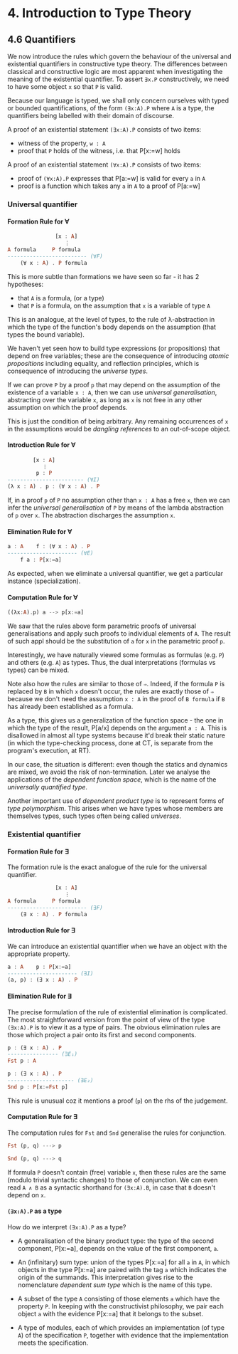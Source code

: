 # 4. Introduction to Type Theory


## 4.6 Quantifiers

We now introduce the rules which govern the behaviour of the universal and existential quantifiers in constructive type theory. The differences between classical and constructive logic are most apparent when investigating the meaning of the existential quantifier. To assert `∃x.P` constructively, we need to have some object `x` so that `P` is valid.

Because our language is typed, we shall only concern ourselves with typed or bounded quantifications, of the form `(∃x:A).P` where `A` is a type, the quantifiers being labelled with their domain of discourse.

A proof of an existential statement `(∃x:A).P` consists of two items:
- witness of the property, `w : A`
- proof that `P` holds of the witness, i.e. that P[x:=w] holds

A proof of an existential statement `(∀x:A).P` consists of two items:
- proof of `(∀x:A).P` expresses that P[a:=w] is valid for every `a` in `A`
- proof is a function which takes any `a` in `A` to a proof of P[a:=w]


### Universal quantifier

#### Formation Rule for ∀

```hs
               [x : A]
                  ⋮
A formula     P formula
------------------------- (∀F)
    (∀ x : A) . P formula
```

This is more subtle than formations we have seen so far - it has 2 hypotheses:
- that `A` is a formula, (or a type)
- that `P` is a formula, on the assumption that `x` is a variable of type `A`

This is an analogue, at the level of types, to the rule of λ-abstraction in which the type of the function's body depends on the assumption (that types the bound variable).

We haven't yet seen how to build type expressions (or propositions) that depend on free variables; these are the consequence of introducing *atomic propositions* including equality, and reflection principles, which is consequence of introducing the *universe types*.

If we can prove `P` by a proof `p` 
that may depend on the assumption 
of the existence of a variable `x : A`, 
then we can use *universal generalisation*, 
abstracting over the variable `x`, 
as long as `x` is not free 
in any other assumption 
on which the proof depends.

This is just the condition of being arbitrary. Any remaining occurrences of `x` in the assumptions would be *dangling references* to an out-of-scope object.

#### Introduction Rule for ∀

```hs
        [x : A]
           ⋮
         p : P
------------------------ (∀I)
(λ x : A) . p : (∀ x : A) . P
```

If, in a proof `p` of `P` 
no assumption other than `x : A` has a free `x`, 
then we can infer the *universal generalisation* of `P` 
by means of the lambda abstraction of `p` over `x`. 
The abstraction discharges the assumption `x`.

#### Elimination Rule for ∀

```hs
a : A    f : (∀ x : A) . P
---------------------- (∀E)
    f a : P[x:=a]
```

As expected, when we eliminate a universal quantifier, we get a particular instance (specialization).

#### Computation Rule for ∀

```hs
((λx:A).p) a --> p[x:=a]
```

We saw that the rules above form parametric proofs of universal generalisations and apply such proofs to individual elements of `A`. The result of such appl should be the substitution of `a` for `x` in the parametric proof `p`.

Interestingly, we have naturally viewed some formulas as formulas (e.g. `P`) and others (e.g. `A`) as types. Thus, the dual interpretations (formulas vs types) can be mixed.

Note also how the rules are similar to those of `⇒`. Indeed, if the formula `P` is replaced by `B` in which `x` doesn't occur, the rules are exactly those of `⇒` because we don't need the assumption `x : A` in the proof of `B formula` if `B` has already been established as a formula.

As a type, this gives us a generalization of the function space - the one in which the type of the result, P[a/x] depends on the argument `a : A`. This is disallowed in almost all type systems because it'd break their static nature (in which the type-checking process, done at CT, is separate from the program's execution, at RT).

In our case, the situation is different: even though the statics and dynamics are mixed, we avoid the risk of non-termination. Later we analyse the applications of the *dependent function space*, which is the name of the *universally quantified type*.

Another important use of *dependent product type* is to represent forms of *type polymorphism*. This arises when we have types whose members are themselves types, such types often being called *universes*.

### Existential quantifier

#### Formation Rule for ∃

The formation rule is the exact analogue of the rule for the universal quantifier.

```hs
               [x : A]
                  ⋮
A formula     P formula
------------------------- (∃F)
    (∃ x : A) . P formula
```

#### Introduction Rule for ∃

We can introduce an existential quantifier when we have an object with the appropriate property.

```hs
a : A    p : P[x:=a]
---------------------- (∃I)
(a, p) : (∃ x : A) . P
```

#### Elimination Rule for ∃

The precise formulation of the rule of existential elimination is complicated. The most straightforward version from the point of view of the type `(∃x:A).P` is to view it as a type of pairs. The obvious elimination rules are those which project a pair onto its first and second components.

```hs
p : (∃ x : A) . P
---------------- (∃E₁)
Fst p : A

p : (∃ x : A) . P
--------------------- (∃E₂)
Snd p : P[x:=Fst p]
```

This rule is unusual coz it mentions a proof (`p`) on the rhs of the judgement.


#### Computation Rule for ∃

The computation rules for `Fst` and `Snd` generalise the rules for conjunction.

```hs
Fst (p, q) ---> p

Snd (p, q) ---> q
```

If formula `P` doesn't contain (free) variable `x`, then these rules are the same (modulo trivial syntactic changes) to those of conjunction. We can even read `A ∧ B` as a syntactic shorthand for `(∃x:A).B`, in case that `B` doesn't depend on `x`.

#### `(∃x:A).P` as a type

How do we interpret `(∃x:A).P` as a type?

* A generalisation of the binary product type: the type of the second component, P[x:=a], depends on the value of the first component, `a`.

* An (infinitary) sum type: union of the types P[x:=a] for all `a` in `A`, in which objects in the type P[x:=a] are paired with the tag `a` which indicates the origin of the summands. This interpretation gives rise to the nomenclature *dependent sum type* which is the name of this type.

* A subset of the type `A` consisting of those elements `a` which have the property `P`. In keeping with the constructivist philosophy, we pair each object `a` with the evidence P[x:=a] that it belongs to the subset.

* A type of modules, each of which provides an implementation (of type `A`) of the specification `P`, together with evidence that the implementation meets the specification.
